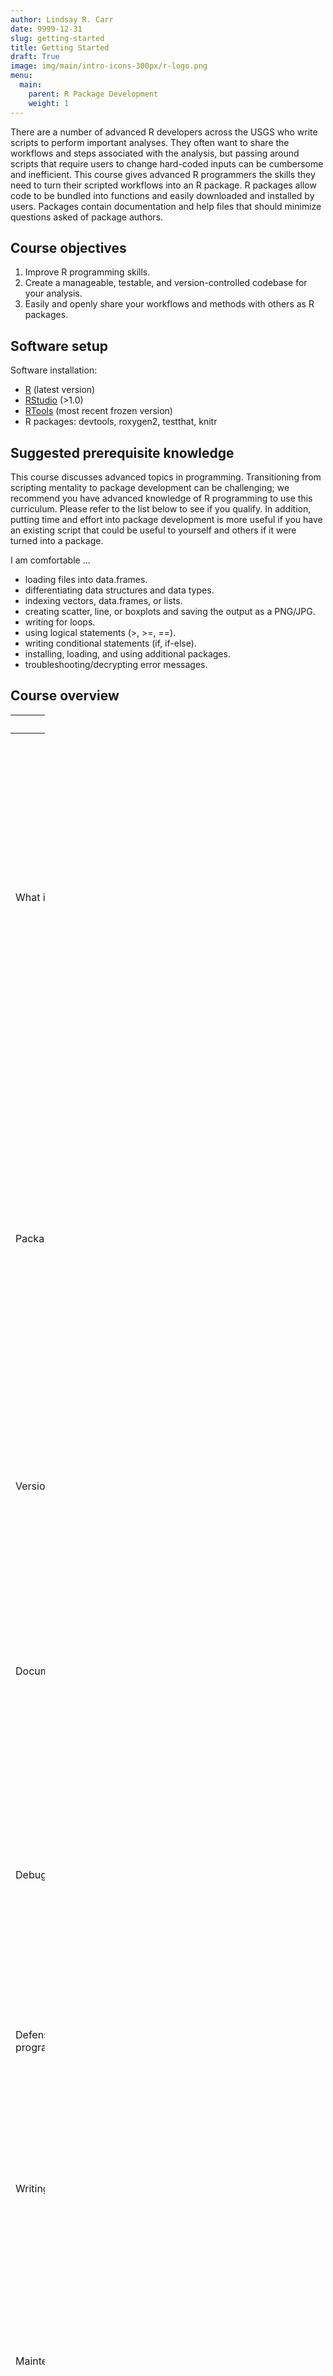```yaml
---
author: Lindsay R. Carr
date: 9999-12-31
slug: getting-started
title: Getting Started
draft: True
image: img/main/intro-icons-300px/r-logo.png
menu:
  main:
    parent: R Package Development
    weight: 1
---
```

There are a number of advanced R developers across the USGS who write scripts to perform important analyses. They often want to share the workflows and steps associated with the analysis, but passing around scripts that require users to change hard-coded inputs can be cumbersome and inefficient. This course gives advanced R programmers the skills they need to turn their scripted workflows into an R package. R packages allow code to be bundled into functions and easily downloaded and installed by users. Packages contain documentation and help files that should minimize questions asked of package authors.

Course objectives
-----------------

1.  Improve R programming skills.
2.  Create a manageable, testable, and version-controlled codebase for your analysis.
3.  Easily and openly share your workflows and methods with others as R packages.

Software setup
--------------

Software installation:

-   [R](https://cran.rstudio.com/bin/windows/base/) (latest version)
-   [RStudio](https://www.rstudio.com/products/rstudio/download2/) (&gt;1.0)
-   [RTools](https://cran.r-project.org/bin/windows/Rtools/) (most recent frozen version)
-   R packages: devtools, roxygen2, testthat, knitr

Suggested prerequisite knowledge
--------------------------------

This course discusses advanced topics in programming. Transitioning from scripting mentality to package development can be challenging; we recommend you have advanced knowledge of R programming to use this curriculum. Please refer to the list below to see if you qualify. In addition, putting time and effort into package development is more useful if you have an existing script that could be useful to yourself and others if it were turned into a package.

I am comfortable ...

-   loading files into data.frames.
-   differentiating data structures and data types.
-   indexing vectors, data.frames, or lists.
-   creating scatter, line, or boxplots and saving the output as a PNG/JPG.
-   writing for loops.
-   using logical statements (&gt;, &gt;=, ==).
-   writing conditional statements (if, if-else).
-   installing, loading, and using additional packages.
-   troubleshooting/decrypting error messages.

Course overview
---------------

<table style="width:11%;">
<colgroup>
<col width="5%" />
<col width="5%" />
</colgroup>
<thead>
<tr class="header">
<th>Module</th>
<th>Objectives</th>
</tr>
</thead>
<tbody>
<tr class="odd">
<td>What is a Package?</td>
<td>Distinguish scripts and packages; discuss situations where a package would be better than a script; define the required directories and files for a package; compare and contrast the package repositories GRAN and CRAN; and recall USGS and DOI policies related to publishing and maintaining code.</td>
</tr>
<tr class="even">
<td>Package mechanics</td>
<td>List the structural components of an R-package; understand package dependency trees; be familiar with different ways data can be included in packages; correctly define what licenses and disclaimers are needed for USGS software; apply the build and check features to a package; and define internal functions and know their benefits.</td>
</tr>
<tr class="odd">
<td>Version control</td>
<td>Define version control and give examples of how it is useful; navigate the GitHub interface; and summarize a typical GitHub-to-R workflow.</td>
</tr>
<tr class="even">
<td>Documentation</td>
<td>Distinguish the different types of documentation for R packages; develop documentation for individual functions; create a vignette to highlight the top-level package uses; and edit and update README files.</td>
</tr>
<tr class="odd">
<td>Debugging</td>
<td>Track down the source of an error; understand the different ways of debugging (browser, traceback, breakpoints); and learn how to use the different debug buttons in RStudio.</td>
</tr>
<tr class="even">
<td>Defensive programming</td>
<td>Define defensive programming; list common techniques for defensive programming; and construct and execute defensive programming functions.</td>
</tr>
<tr class="odd">
<td>Writing tests</td>
<td>Describe the importance of tests; explain test-driven development; and construct and execute simple tests using the testthat package.</td>
</tr>
<tr class="even">
<td>Maintenance</td>
<td>Organize tasks on GitHub in Milestones and Projects; reference tasks in GitHub Pull requests and Issues; use reviewer requests on GitHub; and describe process to update packages on GRAN.</td>
</tr>
<tr class="odd">
<td>Application/practice</td>
<td>Construct the directory skeleton of a package; design and develop functions, documentation, and tests from scratch; and integrate local changes with GitHub.</td>
</tr>
</tbody>
</table>
